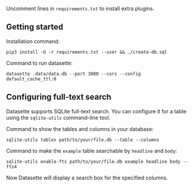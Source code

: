 
<!-- TODO: create my own readme file content -->

Uncomment lines in `requirements.txt` to install extra plugins.

## Getting started
Installation command:

    pip3 install -U -r requirements.txt --user && ./create-db.sql


Command to run datasette:

    datasette .data/data.db --port 3000 --cors --config default_cache_ttl:0


## Configuring full-text search
Datasette supports SQLite full-text search. You can configure it for a table
using the `sqlite-utils` command-line tool.

Command to show the tables and columns in your database:

    sqlite-utils tables path/to/your/file.db --table --columns


Command to make the `example` table searchable by `headline` and `body`:

    sqlite-utils enable-fts path/to/your/file.db example headline body --fts4

Now Datasette will display a search box for the specified columns.

